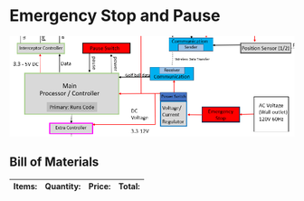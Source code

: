 # Emergency Stop and Pause

![System](../Images/EstopandPause/E-StopPauseImage.png)

## Bill of Materials

| **Items:** | **Quantity:** | **Price:** | **Total:** |
| --- | --- | --- | --- |
